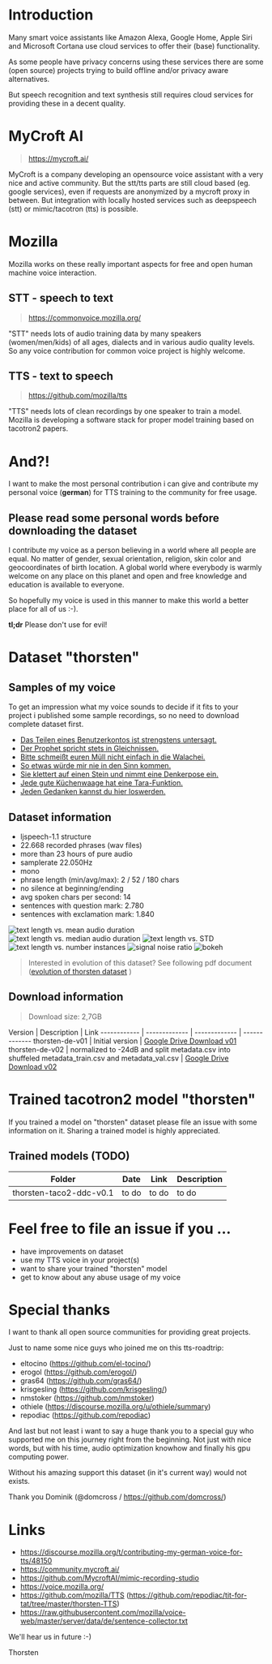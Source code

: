 # Introduction
Many smart voice assistants like Amazon Alexa, Google Home, Apple Siri and Microsoft Cortana use cloud services to offer their (base) functionality.

As some people have privacy concerns using these services there are some (open source) projects trying to build offline and/or privacy aware alternatives.

But speech recognition and text synthesis still requires cloud services for providing these in a decent quality.

# MyCroft AI
> https://mycroft.ai/

MyCroft is a company developing an opensource voice assistant with a very nice and active community. But the stt/tts parts are still cloud based (eg. google services), even if requests are anonymized by a mycroft proxy in between. But integration with locally hosted services such as deepspeech (stt) or mimic/tacotron (tts) is possible.

# Mozilla
Mozilla works on these really important aspects for free and open human machine voice interaction.

## STT - speech to text
> https://commonvoice.mozilla.org/

"STT" needs lots of audio training data by many speakers (women/men/kids) of all ages, dialects and in various audio quality levels. So any voice contribution for common voice project is highly welcome.

## TTS - text to speech
> https://github.com/mozilla/tts

"TTS" needs lots of clean recordings by one speaker to train a model. Mozilla is developing a software stack for proper model training based on tacotron2 papers.

# And?!
I want to make the most personal contribution i can give and contribute my personal voice (**german**) for TTS training to the community for free usage.

## Please read some personal words before downloading the dataset
I contribute my voice as a person believing in a world where all people are equal. No matter of gender, sexual orientation, religion, skin color and geocoordinates of birth location. A global world where everybody is warmly welcome on any place on this planet and open and free knowledge and education is available to everyone.

So hopefully my voice is used in this manner to make this world a better place for all of us :-).

**tl;dr** Please don't use for evil!

# Dataset "thorsten"
## Samples of my voice
To get an impression what my voice sounds to decide if it fits to your project i published some sample recordings, so no need to download complete dataset first.

* [Das Teilen eines Benutzerkontos ist strengstens untersagt.](./samples/original_recording/recorded_sample_01.wav )
* [Der Prophet spricht stets in Gleichnissen.](./samples/original_recording/recorded_sample_02.wav )
* [Bitte schmeißt euren Müll nicht einfach in die Walachei.](./samples/original_recording/recorded_sample_03.wav )
* [So etwas würde mir nie in den Sinn kommen.](./samples/original_recording/recorded_sample_04.wav )
* [Sie klettert auf einen Stein und nimmt eine Denkerpose ein.](./samples/original_recording/recorded_sample_05.wav )
* [Jede gute Küchenwaage hat eine Tara-Funktion.](./samples/original_recording/recorded_sample_06.wav )
* [Jeden Gedanken kannst du hier loswerden.](./samples/original_recording/recorded_sample_07.wav )


## Dataset information

* ljspeech-1.1 structure
* 22.668 recorded phrases (wav files)
* more than 23 hours of pure audio
* samplerate 22.050Hz
* mono
* phrase length (min/avg/max): 2 / 52 / 180 chars
* no silence at beginning/ending
* avg spoken chars per second: 14
* sentences with question mark: 2.780
* sentences with exclamation mark: 1.840


![text length vs. mean audio duration](./img/thorsten-de---datasetAnalysis1.png)
![text length vs. median audio duration](./img/thorsten-de---datasetAnalysis2.png)
![text length vs. STD](./img/thorsten-de---datasetAnalysis3.png)
![text length vs. number instances](./img/thorsten-de---datasetAnalysis4.png)
![signal noise ratio](./img/thorsten-de---datasetAnalysis5.png)
![bokeh](./img/thorsten-de---datasetAnalysis6.png)

> Interested in evolution of this dataset? See following pdf document ([evolution of thorsten dataset](./EvolutionOfThorstenDataset.pdf) )

## Download information
> Download size: 2,7GB

Version | Description | Link
------------ | ------------- | ------------- | -------------
thorsten-de-v01 | Initial version | [Google Drive Download v01](https://drive.google.com/file/d/1yKJM1LAOQpRVojKunD9r8WN_p5KzBxjc/view?usp=sharing)
thorsten-de-v02 | normalized to -24dB and split metadata.csv into shuffeled metadata_train.csv and metadata_val.csv | [Google Drive Download v02](https://drive.google.com/file/d/1mGWfG0s2V2TEg-AI2m85tze1m4pyeM7b/view?usp=sharing)


# Trained tacotron2 model "thorsten"
If you trained a model on "thorsten" dataset please file an issue with some information on it. Sharing a trained model is highly appreciated. 

## Trained models (TODO)

Folder | Date | Link | Description
------------ | ------------- | ------------- | -------------
thorsten-taco2-ddc-v0.1 | to do | to do | to do

# Feel free to file an issue if you ...
* have improvements on dataset
* use my TTS voice in your project(s)
* want to share your trained "thorsten" model
* get to know about any abuse usage of my voice

# Special thanks
I want to thank all open source communities for providing great projects.

Just to name some nice guys who joined me on this tts-roadtrip:

* eltocino (https://github.com/el-tocino/)
* erogol (https://github.com/erogol/)
* gras64 (https://github.com/gras64/)
* krisgesling (https://github.com/krisgesling/)
* nmstoker (https://github.com/nmstoker)
* othiele (https://discourse.mozilla.org/u/othiele/summary)
* repodiac (https://github.com/repodiac)

And last but not least i want to say a huge thank you to a special guy who supported me on this journey right from the beginning. Not just with nice words, but with his time, audio optimization knowhow and finally his gpu computing power. 

Without his amazing support this dataset (in it's current way) would not exists.

Thank you Dominik (@domcross / https://github.com/domcross/)

# Links
* https://discourse.mozilla.org/t/contributing-my-german-voice-for-tts/48150
* https://community.mycroft.ai/
* https://github.com/MycroftAI/mimic-recording-studio
* https://voice.mozilla.org/
* https://github.com/mozilla/TTS
(https://github.com/repodiac/tit-for-tat/tree/master/thorsten-TTS)
* https://raw.githubusercontent.com/mozilla/voice-web/master/server/data/de/sentence-collector.txt

We'll hear us in future :-)

Thorsten
